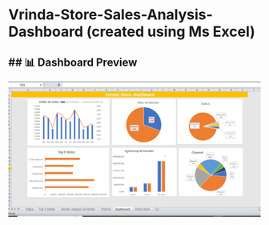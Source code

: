 # Vrinda-Store-Sales-Analysis-Dashboard (created using Ms Excel)
## ## 📊 Dashboard Preview  

<p align="center">
  <img src="https://github.com/Areeba-sarwar/Vrinda-Store-Sales-Analysis-Dashboard-in-Excel/blob/main/Vrinda%20Store%20Analysis%20Dashboard.PNG" width="700" alt="Vrinda Store Dashboard Overview">
</p>


